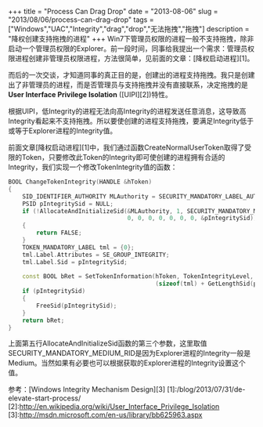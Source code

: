 +++
title = "Process Can Drag Drop"
date = "2013-08-06"
slug = "2013/08/06/process-can-drag-drop"
tags =["Windows","UAC","Integrity","drag","drop","无法拖拽","拖拽"]
description = "降权创建支持拖拽的进程"
+++
Win7下管理员权限的进程一般不支持拖拽，除非启动一个管理员权限的Explorer。前一段时间，同事给我提出一个需求：管理员权限进程创建非管理员权限进程，方法很简单，见前面的文章：[降权启动进程][1]。

而后的一次交谈，才知道同事的真正目的是，创建出的进程支持拖拽。我只是创建出了非管理员的进程，而是否管理员与支持拖拽并没有直接联系，决定拖拽的是**User Interface Privilege Isolation** ([UIPI][2])特性。

根据UIPI，低Integrity的进程无法向高Integrity的进程发送任意消息，这导致高Integrity看起来不支持拖拽。所以要使创建的进程支持拖拽，要满足Integrity低于或等于Explorer进程的Integrity值。

前面文章[降权启动进程][1]中，我们通过函数CreateNormalUserToken取得了受限的Token，只要修改此Token的Integrity即可使创建的进程拥有合适的Integrity，我们实现一个修改TokenIntegrity值的函数：
```cpp
BOOL ChangeTokenIntegrity(HANDLE &hToken) 
{  
    SID_IDENTIFIER_AUTHORITY MLAuthority = SECURITY_MANDATORY_LABEL_AUTHORITY;  
    PSID pIntegritySid = NULL;  
    if (!AllocateAndInitializeSid(&MLAuthority, 1, SECURITY_MANDATORY_MEDIUM_RID, 
                                  0, 0, 0, 0, 0, 0, 0, &pIntegritySid))  
    {   
        return FALSE;  
    }  
    TOKEN_MANDATORY_LABEL tml = {0};  
    tml.Label.Attributes = SE_GROUP_INTEGRITY;  
    tml.Label.Sid = pIntegritySid;
    
    const BOOL bRet = SetTokenInformation(hToken, TokenIntegrityLevel, &tml, 
                                          (sizeof(tml) + GetLengthSid(pIntegritySid)));  
    if (pIntegritySid)  
    {   
        FreeSid(pIntegritySid);  
    }  
    return bRet; 
}
```
上面第五行AllocateAndInitializeSid函数的第三个参数，这里取值SECURITY_MANDATORY_MEDIUM_RID是因为Explorer进程的Integrity一般是Medium。当然如果有必要也可以根据获取的Explorer进程的Integrity设置这个值。

参考：[Windows Integrity Mechanism Design][3]
 [1]:/blog/2013/07/31/de-elevate-start-process/
 [2]:http://en.wikipedia.org/wiki/User_Interface_Privilege_Isolation
 [3]:http://msdn.microsoft.com/en-us/library/bb625963.aspx
